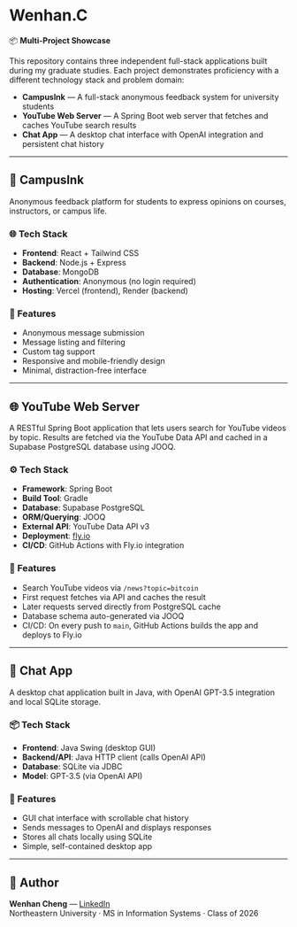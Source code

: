 # Wenhan.C  
📦 **Multi-Project Showcase**

This repository contains three independent full-stack applications built during my graduate studies. Each project demonstrates proficiency with a different technology stack and problem domain:

- **CampusInk** — A full-stack anonymous feedback system for university students  
- **YouTube Web Server** — A Spring Boot web server that fetches and caches YouTube search results  
- **Chat App** — A desktop chat interface with OpenAI integration and persistent chat history  

---

## 🏫 CampusInk

Anonymous feedback platform for students to express opinions on courses, instructors, or campus life.

### 🌐 Tech Stack

- **Frontend**: React + Tailwind CSS  
- **Backend**: Node.js + Express  
- **Database**: MongoDB  
- **Authentication**: Anonymous (no login required)  
- **Hosting**: Vercel (frontend), Render (backend)  

### 📌 Features

- Anonymous message submission  
- Message listing and filtering  
- Custom tag support  
- Responsive and mobile-friendly design  
- Minimal, distraction-free interface  

---

## 🌐 YouTube Web Server

A RESTful Spring Boot application that lets users search for YouTube videos by topic. Results are fetched via the YouTube Data API and cached in a Supabase PostgreSQL database using JOOQ.

### ⚙️ Tech Stack

- **Framework**: Spring Boot  
- **Build Tool**: Gradle  
- **Database**: Supabase PostgreSQL  
- **ORM/Querying**: JOOQ  
- **External API**: YouTube Data API v3  
- **Deployment**: [fly.io](https://fly.io)  
- **CI/CD**: GitHub Actions with Fly.io integration  

### 📌 Features

- Search YouTube videos via `/news?topic=bitcoin`  
- First request fetches via API and caches the result  
- Later requests served directly from PostgreSQL cache  
- Database schema auto-generated via JOOQ  
- CI/CD: On every push to `main`, GitHub Actions builds the app and deploys to Fly.io  

---

## 💬 Chat App

A desktop chat application built in Java, with OpenAI GPT-3.5 integration and local SQLite storage.

### 📦 Tech Stack

- **Frontend**: Java Swing (desktop GUI)  
- **Backend/API**: Java HTTP client (calls OpenAI API)  
- **Database**: SQLite via JDBC  
- **Model**: GPT-3.5 (via OpenAI API)  

### 📌 Features

- GUI chat interface with scrollable chat history  
- Sends messages to OpenAI and displays responses  
- Stores all chats locally using SQLite  
- Simple, self-contained desktop app  

---

## 🧠 Author

**Wenhan Cheng** — [LinkedIn](https://www.linkedin.com/in/wenhan-c-3a7101339/)  
Northeastern University · MS in Information Systems · Class of 2026